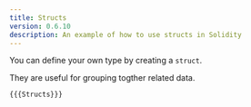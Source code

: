 ```yaml
---
title: Structs
version: 0.6.10
description: An example of how to use structs in Solidity
---
```


You can define your own type by creating a `struct`.

They are useful for grouping togther related data.

```solidity
{{{Structs}}}
```
